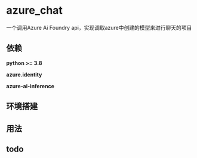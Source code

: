 # azure_chat
一个调用Azure Ai Foundry api，实现调取azure中创建的模型来进行聊天的项目
## 依赖
**python >= 3.8**

**azure.identity**

**azure-ai-inference**
## 环境搭建


## 用法

## todo

